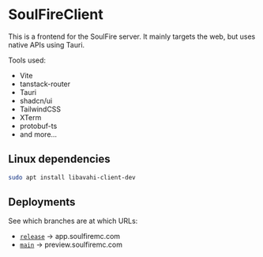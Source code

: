 # SoulFireClient

This is a frontend for the SoulFire server.
It mainly targets the web, but uses native APIs using Tauri.

Tools used:

- Vite
- tanstack-router
- Tauri
- shadcn/ui
- TailwindCSS
- XTerm
- protobuf-ts
- and more...

## Linux dependencies

```bash
sudo apt install libavahi-client-dev
```

## Deployments

See which branches are at which URLs:

- [`release`](https://app.soulfiremc.com) -> app.soulfiremc.com
- [`main`](https://preview.soulfiremc.com) -> preview.soulfiremc.com
